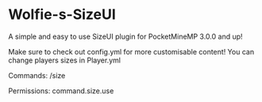 # Wolfie-s-SizeUI
A simple and easy to use SizeUI plugin for PocketMineMP 3.0.0 and up!

Make sure to check out config.yml for more customisable content!
You can change players sizes in Player.yml

Commands: /size

Permissions: command.size.use
